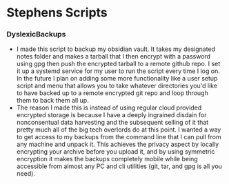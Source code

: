# Stephens Scripts
### DyslexicBackups
- I made this script to backup my obsidian vault. It takes my designated notes folder and makes a tarball that I then encrypt with a password using gpg then push the encrypted tarball to a remote github repo. I set it up a systemd service for my user to run the script every time I log on. In the future I plan on adding some more functionality like a user setup script and menu that allows you to take whatever directories you'd like to have backed up to a remote encrypted git repo and loop through them to back them all up.
- The reason I made this is instead of using regular cloud provided encrypted storage is because I have a deeply ingrained disdain for nonconsentual data harvesting and the subsequent selling of it that pretty much all of the big tech overlords do at this point. I wanted a way to get access to my backups from the command line that I can pull from any machine and unpack it. This achieves the privacy aspect by locally encrypting your archive before you upload it, and by using symmetric encryption it makes the backups completely mobile while being accessible from almost any PC and cli utilities (git, tar, and gpg is all you need).

